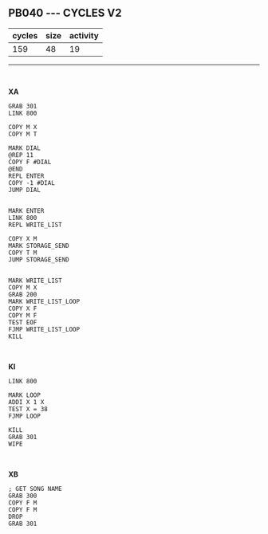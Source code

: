 ## PB040 --- CYCLES V2

| cycles | size | activity |
| ------ | ---- | -------- |
| 159 | 48 | 19 |
<hr>
<br>

**XA**

```
GRAB 301
LINK 800

COPY M X
COPY M T

MARK DIAL
@REP 11
COPY F #DIAL
@END
REPL ENTER
COPY -1 #DIAL
JUMP DIAL


MARK ENTER
LINK 800
REPL WRITE_LIST

COPY X M
MARK STORAGE_SEND
COPY T M
JUMP STORAGE_SEND


MARK WRITE_LIST
COPY M X
GRAB 200
MARK WRITE_LIST_LOOP
COPY X F
COPY M F
TEST EOF
FJMP WRITE_LIST_LOOP
KILL
```

<br>

**KI**

```
LINK 800

MARK LOOP
ADDI X 1 X
TEST X = 38
FJMP LOOP

KILL
GRAB 301
WIPE
```

<br>

**XB**

```
; GET SONG NAME
GRAB 300
COPY F M
COPY F M
DROP
GRAB 301
```
